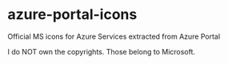 # azure-portal-icons
Official MS icons for Azure Services extracted from Azure Portal

I do NOT own the copyrights. Those belong to Microsoft.
